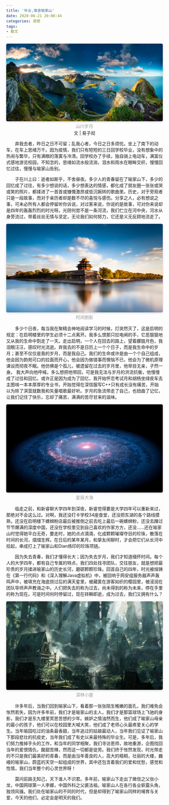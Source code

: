 ```yaml
---
title: '毕业,难舍喻家山'
date: 2020-06-21 20:08:44
categories: 感想
tags:
- 散文
---
```


<center>
    <img style="border-radius: 0.3125em;
    box-shadow: 0 2px 4px 0 rgba(34,36,38,.12),0 2px 10px 0 rgba(34,36,38,.08);" 
    src="./毕业-难舍喻家山/山川岁月.jpg">
    <br>
    <div style="color:orange;
    display: inline-block;
    color: #999;
    padding: 2px;">山川岁月</div>
</center>

<center>文 |  易子闳</center> 

&emsp;&emsp;弃我去者，昨日之日不可留；乱我心者，今日之日多烦忧。坐上了南下的动车，在车上思绪万千。因为疫情，我们只有短短的三日回学校毕业，没有想象中的热闹与繁华，只有满眼的落寞与冷清。回学校办了手续，独自骑上电动车，满富仪式感地游览校园，不知怎的，思绪如流水般流淌，泪水和雨水在眼眸交织，慢慢回忆过往，慢慢与喻家山告别。
<!-- more -->
&emsp;&emsp;子在川上曰：逝者如斯乎，不舍昼夜。多少人的青春留在了喻家山下，多少的回忆成了过往，有多少想说的话，多少想表达的情感，都化成了朋友圈一张张或哭或笑的照片，都揉进了一首首或慷慨激昂或低沉婉转的歌曲里。历史，对于旁观者只是一段故事，而对于亲历者却是数不尽的喜悦与感伤。分享之人，必有想说之事，可未必所有人都会停留听你诉说，对过客来说，你说的是故事，可对你来说却是四年的轰轰烈烈的时光呀。光阴何尝不是一条河流，我们伫立在河中央，河水从身旁流过，带着丝丝无情与坚定，无论我们如何努力，它还是义无反顾地流走了。

<center>
    <img style="border-radius: 0.3125em;
    box-shadow: 0 2px 4px 0 rgba(34,36,38,.12),0 2px 10px 0 rgba(34,36,38,.08);" 
    src="./毕业-难舍喻家山/时间倒影.jpg">
    <br>
    <div style="color:orange;
    display: inline-block;
    color: #999;
    padding: 2px;">时间倒影</div>
</center>

&emsp;&emsp;多少个日夜，每当我在聚精会神地阅读学习的时候，灯突然灭了，这是启明的规定：在启明楼里的学生必须十二点离开。我多么恨那只拉电闸的手，它恶狠狠地又从我的生命中割走了一天。走出启明，一个人在回去的路上，望着朦胧月色，我泪眼汪汪，感叹时光流逝。弃我去的不是日历上一个个日子，而是我生命中的岁月；甚至不仅仅是我的岁月，而是我自己。我们的生命或许是由一个个自己组成，他会因为韵苑可口的拉面而开心，他会因为做错事而懊恼不已，他会为了微机原理课设而彻夜不眠。他仿佛是个孤儿，被遗留在过去的岁月里，他举目无亲，孑然一身。
我大声向他呼喊，多么想把他带回，可是我无法与岁月的洪流抗衡，他慢慢成了过往和回忆。或许正是因为成为了回忆，我开始怀恋考试月和胡杨坐绿皮车去主图啃一本本厚厚的专业书，开始觉得在深信服写C++只有成长没有痛苦，开始以为除了淇营就数我和矢量唱歌最好听。岁月的急流带走了自己，也扭曲了记忆，让我们记住了快乐，忘却了痛苦，满满的苦尽甘来的滋味。

<center>
    <img style="border-radius: 0.3125em;
    box-shadow: 0 2px 4px 0 rgba(34,36,38,.12),0 2px 10px 0 rgba(34,36,38,.08);" 
    src="./毕业-难舍喻家山/星辰大海.jpg">
    <br>
    <div style="color:orange;
    display: inline-block;
    color: #999;
    padding: 2px;">星辰大海</div>
</center>

&emsp;&emsp;临走之前，和新睿聊大学四年到深夜，新睿觉得要是大学四年可以重新来过，那绝对不会这么过。对啊，我还没打卡学校34座食堂，还没把东湖的各个路线摸熟，还没在启明楼下螺蛳粉店最后被推倒之前去吃上最后一碗螺蛳粉，还没去蹭过节节爆满的深度中国，还没在学校里见到自己喜欢的作家方方，还没......还在喻家山时觉得她平白无奇，要走时，她的点点滴滴，化成颗颗璀璨夺目的珍珠，散落在时间的长河，熠熠生辉。在日后的某年某月，和挚友闲聊时，才会把它们从长河中拾起，串成打上了喻家山和Dian烙印的珍珠项链。

&emsp;&emsp;因为失去青春，我们才懂得长大；因为失去岁月，我们才知道缅怀时间。每个人的大学四年，都有自己专属的特点，我们四处找寻团队，交往朋友，就是想把最珍贵的岁月揉进喻家山的历史长河，磨砺颗颗珍珠。回首自己的四年，时光被熔铸在《第一行代码》和《深入理解Java虚拟机》中，被回响于网安组服务器声声轰鸣声中，被填充在海底捞过后的满天星里，被藏匿在游客如织的樱园里，被浸润在团队导师声声教诲之中。人们把失去的称为过去，尚未得到的称为未来，停在手里的称为现在。可是时间何时停留过，现在转瞬即逝，成为过去，我们又拥有什么？

<center>
    <img style="border-radius: 0.3125em;
    box-shadow: 0 2px 4px 0 rgba(34,36,38,.12),0 2px 10px 0 rgba(34,36,38,.08);" 
    src="./毕业-难舍喻家山/深林小屋.jpg">
    <br>
    <div style="color:orange;
    display: inline-block;
    color: #999;
    padding: 2px;">深林小屋</div>
</center>

&emsp;&emsp;许多年后，当我们回到喻家山下，看着那一张张陌生稚嫩的面孔，我们难免会怅然若失，因为许多年前，我们才是喻家山的主人，我们才是那篮球场上飞驰的身影，我们才是东九楼里冥思苦想的少年。嫉妒之情油然而生，他们成了喻家山母亲的最小的孩子，他们可以在校园里大喊大笑，他们成了老师心头最疼爱关心的学生。当年喻园吃过的油条最香甜，当年追过的姑娘最动人，当年我们见证了喻家山下那段悲壮的抗疫史，当年我们成了有史以来最特殊的毕业生。可是，多年后，我们努力推掉手头的工作，和当年的同学相聚，我们寻访恩师，故地重游，企图找回当年的爱恨情仇，酸甜苦辣，然而这一切都是徒劳。我们终于怅然发现，时光带走的不只是我们最美好的青春，而是由当年善良的人，高大的梧桐，壮丽的大楼，巍峨的喻家山，蔚蓝的天空一起组成的世界，其中还包含着我们的爱和忧愁，感觉和性情，我们当年整个的心灵世界呀！

&emsp;&emsp;莫问前路无知己，天下谁人不识君。多年前，喻家山下走出了微信之父张小龙，中国网球第一人李娜，中国外科之父裘法祖。喻家山人在各行各业崭露头角，独领风骚。我们处在喻家山的不同的时代，但是却得到了喻家山同样的哺育与关爱，今天的他们，必定会是明天的我们。